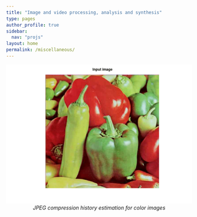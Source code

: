 ```yaml
---
title: "Image and video processing, analysis and synthesis"
type: pages
author_profile: true
sidebar:
  nav: "projs"
layout: home
permalink: /miscellaneous/
---
```


<p style="text-align:center;">
  <img src="https://github.com/DiogoCaetanoGarcia/minimal-mistakes/raw/master/assets/images/peppers_jpeg.gif"><br>
  <i>JPEG compression history estimation for color images</i><br>
  <!-- ![alt text](https://github.com/DiogoCaetanoGarcia/minimal-mistakes/raw/master/assets/images/peppers_jpeg.gif)

  _JPEG compression history estimation for color images_ -->
</p>

Besides image and video compression, our Group has also developed a large array of image and video processing technologies, such as:
<ul>
  <li> <a href="http://queiroz.divp.org/papers/neelsh-journal.pdf"> JPEG compression history estimation for color images </a> </li>
  <li> <a href="http://queiroz.divp.org/papers/ieee_tifs_face_spoofing.pdf"> Face-spoofing detection </a> </li>
  <li> <a href="http://queiroz.divp.org/papers/rioacoustics17_comp.pdf"> Multibeam echo sounder data compression </a> </li>
  <li> <a href="https://biblioteca.sbrt.org.br/articles/548"> Automated non-contact heart rate measurement using conventional video cameras </a> </li>
</ul>


<!-- * JPEG detection
* Face spoofing detection
* Heart-rate measurement
* Sonar multibeam echo sounding
 -->